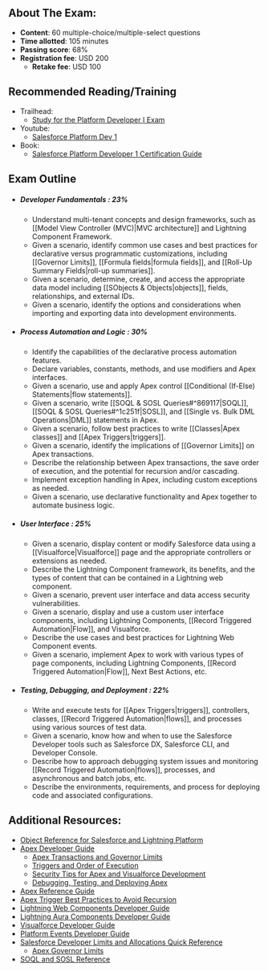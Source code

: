 ## About The Exam:
- **Content**: 60 multiple-choice/multiple-select questions
- **Time allotted**: 105 minutes
- **Passing score**: 68%
- **Registration fee**: USD 200
	- **Retake fee**: USD 100

## Recommended Reading/Training
- Trailhead: 
	- [Study for the Platform Developer I Exam](https://trailhead.salesforce.com/en/content/learn/trails/platform-developer-i-certification-study-guide)
- Youtube:
	- [Salesforce Platform Dev 1](https://www.youtube.com/playlist?list=PL57B82Dd6pFffk4dNNG4XzeBXYpnyEjQt)
- Book:
	- [Salesforce Platform Developer 1 Certification Guide](https://www.amazon.co.uk/Salesforce-Platform-Developer-Certification-Guide-ebook/dp/B07S7SYQ2V/ref=sr_1_8?crid=467VO4MC0PWI&keywords=Salesforce+platform+developer+1&qid=1689235045&sprefix=salesforce+platform+developer+%2Caps%2C161&sr=8-8)

## Exam Outline
- ##### Developer Fundamentals : 23%
	-  Understand multi-tenant concepts and design frameworks, such as [[Model View Controller (MVC)|MVC architecture]] and Lightning Component Framework.
	- Given a scenario, identify common use cases and best practices for declarative versus programmatic customizations, including [[Governor Limits]], [[Formula fields|formula fields]], and [[Roll-Up Summary Fields|roll-up summaries]].
	- Given a scenario, determine, create, and access the appropriate data model including [[SObjects & Objects|objects]], fields, relationships, and external IDs.
	- Given a scenario, identify the options and considerations when importing and exporting data into development environments.
- ##### Process Automation and Logic : 30%
	-  Identify the capabilities of the declarative process automation features.
	- Declare variables, constants, methods, and use modifiers and Apex interfaces.
	- Given a scenario, use and apply Apex control [[Conditional (If-Else) Statements|flow statements]].
	- Given a scenario, write [[SOQL & SOSL Queries#^869117|SOQL]], [[SOQL & SOSL Queries#^1c251f|SOSL]], and [[Single vs. Bulk DML Operations|DML]] statements in Apex.
	- Given a scenario, follow best practices to write [[Classes|Apex classes]] and [[Apex Triggers|triggers]].
	- Given a scenario, identify the implications of [[Governor Limits]] on Apex transactions.
	- Describe the relationship between Apex transactions, the save order of execution, and the potential for recursion and/or cascading.
	- Implement exception handling in Apex, including custom exceptions as needed.
	- Given a scenario, use declarative functionality and Apex together to automate business logic.
- ##### User Interface : 25% 
	- Given a scenario, display content or modify Salesforce data using a [[Visualforce|Visualforce]] page and the appropriate controllers or extensions as needed.
	- Describe the Lightning Component framework, its benefits, and the types of content that can be contained in a Lightning web component.
	- Given a scenario, prevent user interface and data access security vulnerabilities. 
	- Given a scenario, display and use a custom user interface components, including Lightning Components, [[Record Triggered Automation|Flow]], and Visualforce.
	- Describe the use cases and best practices for Lightning Web Component events.
	- Given a scenario, implement Apex to work with various types of page components, including Lightning Components, [[Record Triggered Automation|Flow]], Next Best Actions, etc.
- ##### Testing, Debugging, and Deployment : 22%
	- Write and execute tests for [[Apex Triggers|triggers]], controllers, classes, [[Record Triggered Automation|flows]], and processes using various sources of test data.
	- Given a scenario, know how and when to use the Salesforce Developer tools such as Salesforce DX, Salesforce CLI, and Developer Console.
	- Describe how to approach debugging system issues and monitoring [[Record Triggered Automation|flows]], processes, and asynchronous and batch jobs, etc.
	- Describe the environments, requirements, and process for deploying code and associated configurations.

## Additional Resources:
- [Object Reference for Salesforce and Lightning Platform](https://developer.salesforce.com/docs/atlas.en-us.object_reference.meta/object_reference/sforce_api_objects_concepts.htm)
- [Apex Developer Guide](https://developer.salesforce.com/docs/atlas.en-us.apexcode.meta/apexcode/apex_dev_guide.htm)
    - [Apex Transactions and Governor Limits](https://developer.salesforce.com/docs/atlas.en-us.apexcode.meta/apexcode/apex_limits_intro.htm)
    - [Triggers and Order of Execution](https://developer.salesforce.com/docs/atlas.en-us.apexcode.meta/apexcode/apex_triggers_order_of_execution.htm)
    - [Security Tips for Apex and Visualforce Development](https://developer.salesforce.com/docs/atlas.en-us.apexcode.meta/apexcode/pages_security_tips_intro.htm)
    - [Debugging, Testing, and Deploying Apex](https://developer.salesforce.com/docs/atlas.en-us.apexcode.meta/apexcode/apex_debug_test_deploy.htm)
- [Apex Reference Guide](https://developer.salesforce.com/docs/atlas.en-us.apexref.meta/apexref/apex_ref_guide.htm)
- [Apex Trigger Best Practices to Avoid Recursion](https://help.salesforce.com/s/articleView?id=000332407&type=1)
- [Lightning Web Components Developer Guide](https://developer.salesforce.com/docs/component-library/documentation/en/lwc)
- [Lightning Aura Components Developer Guide](https://developer.salesforce.com/docs/atlas.en-us.lightning.meta/lightning/intro_framework.htm)
- [Visualforce Developer Guide](https://developer.salesforce.com/docs/atlas.en-us.pages.meta/pages/pages_intro.htm)
- [Platform Events Developer Guide](https://developer.salesforce.com/docs/atlas.en-us.platform_events.meta/platform_events/platform_events_intro.htm)
- [Salesforce Developer Limits and Allocations Quick Reference](https://developer.salesforce.com/docs/atlas.en-us.salesforce_app_limits_cheatsheet.meta/salesforce_app_limits_cheatsheet/salesforce_app_limits_overview.htm)
    - [Apex Governor Limits](https://developer.salesforce.com/docs/atlas.en-us.salesforce_app_limits_cheatsheet.meta/salesforce_app_limits_cheatsheet/salesforce_app_limits_platform_apexgov.htm)
- [SOQL and SOSL Reference](https://developer.salesforce.com/docs/atlas.en-us.soql_sosl.meta/soql_sosl/sforce_api_calls_soql_sosl_intro.htm)